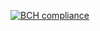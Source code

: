 [![BCH compliance](https://bettercodehub.com/edge/badge/kamauvick/ReachOutDash?branch=master)](https://bettercodehub.com/)
